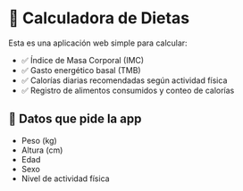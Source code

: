 # 🥗 Calculadora de Dietas

Esta es una aplicación web simple para calcular:

- ✅ Índice de Masa Corporal (IMC)
- ✅ Gasto energético basal (TMB)
- ✅ Calorías diarias recomendadas según actividad física
- ✅ Registro de alimentos consumidos y conteo de calorías

## 👤 Datos que pide la app

- Peso (kg)
- Altura (cm)
- Edad
- Sexo
- Nivel de actividad física


